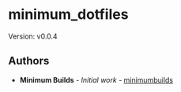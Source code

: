 # minimum_dotfiles

Version: v0.0.4

## Authors

* **Minimum Builds** - *Initial work* - [minimumbuilds](https://github.com/minimumbuilds)
